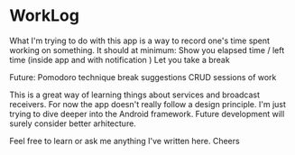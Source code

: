 # WorkLog
What I'm trying to do with this app is a way to record one's time spent working on something.
It should at minimum:
Show you elapsed time / left time (inside app and with notification )
Let you take a break

Future:
Pomodoro technique break suggestions
CRUD sessions of work

This is a great way of learning things about services and broadcast receivers. For now the app doesn't really follow a design principle.
I'm just trying to dive deeper into the Android framework. Future development will surely consider better arhitecture.

Feel free to learn or ask me anything I've written here. Cheers
